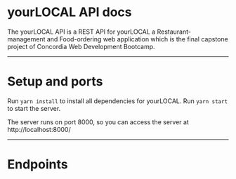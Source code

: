 # yourLOCAL API docs

The yourLOCAL API is a REST API for yourLOCAL a Restaurant-management and Food-ordering web application which is the final capstone project of Concordia Web Development Bootcamp.

---

# Setup and ports

Run `yarn install` to install all dependencies for yourLOCAL.
Run `yarn start` to start the server.

The server runs on port 8000, so you can access the server at http://localhost:8000/

---

# Endpoints

